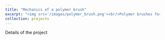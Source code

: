```yaml
---
title: "Mechanics of a polymer brush"
excerpt: "<img src='/images/polymer_brush.png'><br/>Polymer brushes form from dense tethering of polymer chains on a substrate."
collection: projects
---
```


Details of the project
